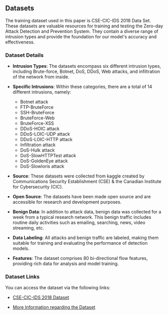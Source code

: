 ## Datasets

The training dataset used in this paper is CSE-CIC-IDS 2018 Data Set. These datasets are valuable resources for training and testing the Zero-day Attack Detection and Prevention System. They contain a diverse range of intrusion types and provide the foundation for our model's accuracy and effectiveness.

### Dataset Details

- **Intrusion Types**: The datasets encompass six different intrusion types, including Brute-force, Botnet, DoS, DDoS, Web attacks, and infiltration of the network from inside.

- **Specific Intrusions**: Within these categories, there are a total of 14 different intrusions, namely:
    - Botnet attack
    - FTP-BruteForce
    - SSH-BruteForce
    - BruteForce-Web
    - BruteForce-XSS
    - DDoS-HOIC attack
    - DDoS-LOIC-UDP attack
    - DDoS-LOIC-HTTP attack
    - Infiltration attack
    - DoS-Hulk attack
    - DoS-SlowHTTPTest attack
    - DoS-GoldenEye attack
    - DoS-Slowloris attack

- **Source**: These datasets were collected from kaggle created by Communications Security Establishment (CSE) & the Canadian Institute for Cybersecurity (CIC).

- **Open Source**: The datasets have been made open source and are accessible for research and development purposes.

- **Benign Data**: In addition to attack data, benign data was collected for a week from a typical research network. This benign traffic includes routine daily activities such as emailing, searching, news, video streaming, etc.

- **Data Labeling**: All attacks and benign traffic are labeled, making them suitable for training and evaluating the performance of detection models.

- **Features**: The dataset comprises 80 bi-directional flow features, providing rich data for analysis and model training.

### Dataset Links

You can access the dataset via the following links:

- [CSE-CIC-IDS 2018 Dataset]((https://www.kaggle.com/datasets/solarmainframe/ids-intrusion-csv/data)https://www.kaggle.com/datasets/solarmainframe/ids-intrusion-csv/data)

- [More Information regarding the Dataset](https://www.unb.ca/cic/datasets/ids-2018.html)

